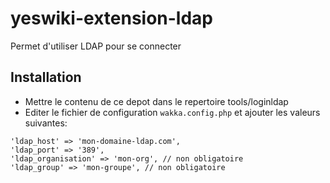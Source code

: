 # yeswiki-extension-ldap
Permet d'utiliser LDAP pour se connecter

## Installation
 - Mettre le contenu de ce depot dans le repertoire tools/loginldap
 - Editer le fichier de configuration `wakka.config.php` et ajouter les valeurs suivantes:
  ```
  'ldap_host' => 'mon-domaine-ldap.com',
  'ldap_port' => '389',
  'ldap_organisation' => 'mon-org', // non obligatoire
  'ldap_group' => 'mon-groupe', // non obligatoire
  ```

